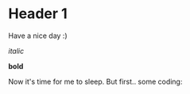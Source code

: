 # Header 1  

Have a nice day :)  

 *italic*

 **bold**
 
 Now it's time for me to sleep. But first.. some coding:
